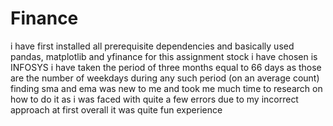 # Finance
i have first installed all prerequisite dependencies
and basically used pandas, matplotlib and yfinance for this assignment
stock i have chosen is INFOSYS
i have taken the period of three months equal to 66 days as those are the number of weekdays during any such period (on an average count)
finding sma and ema was new to me and took me much time to research on how to do it as i was faced with quite a few errors due to my incorrect approach at first
overall it was quite fun experience
